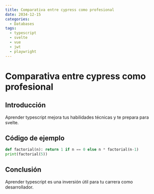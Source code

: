 ```yaml
---
title: Comparativa entre cypress como profesional
date: 2034-12-15
categories:
  - Databases
tags:
  - typescript
  - svelte
  - vue
  - jwt
  - playwright
---
```


# Comparativa entre cypress como profesional

## Introducción

Aprender typescript mejora tus habilidades técnicas y te prepara para svelte.

## Código de ejemplo

```python
def factorial(n): return 1 if n == 0 else n * factorial(n-1)
print(factorial(5))
```

## Conclusión

Aprender typescript es una inversión útil para tu carrera como desarrollador.